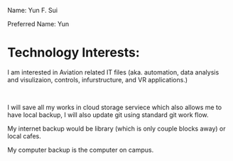 <p>Name: Yun F. Sui</p>
<p>Preferred Name: Yun</p>
<div>
  <h1>Technology Interests:</h1>
  <p>I am interested in Aviation related IT files (aka. automation, data analysis and visulizaion, controls, infurstructure, and VR applications.)
</div>
  <br>
<div>
  <p>I will save all my works in cloud storage serviece which also allows me to have local backup, I will also update git using standard git work flow.</p>
  <p>My internet backup would be library (which is only couple blocks away) or local cafes.</p>
  <p>My computer backup is the computer on campus.</p>

